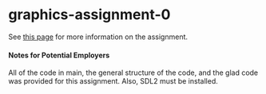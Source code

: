 # graphics-assignment-0

See [this page](https://sites.google.com/a/umn.edu/5607/0) for more information on the assignment.

#### Notes for Potential Employers
All of the code in main, the general structure of the code, and the glad code was provided for this assignment. Also, SDL2 must be installed.
